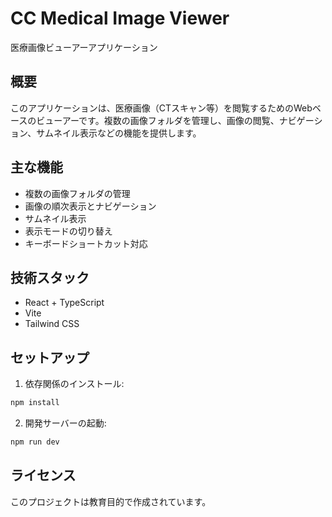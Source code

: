 # CC Medical Image Viewer

医療画像ビューアーアプリケーション

## 概要

このアプリケーションは、医療画像（CTスキャン等）を閲覧するためのWebベースのビューアーです。複数の画像フォルダを管理し、画像の閲覧、ナビゲーション、サムネイル表示などの機能を提供します。

## 主な機能

- 複数の画像フォルダの管理
- 画像の順次表示とナビゲーション
- サムネイル表示
- 表示モードの切り替え
- キーボードショートカット対応

## 技術スタック

- React + TypeScript
- Vite
- Tailwind CSS

## セットアップ

1. 依存関係のインストール:
```bash
npm install
```

2. 開発サーバーの起動:
```bash
npm run dev
```

## ライセンス

このプロジェクトは教育目的で作成されています。
